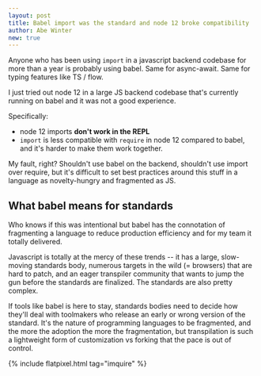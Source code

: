 ```yaml
---
layout: post
title: Babel import was the standard and node 12 broke compatibility
author: Abe Winter
new: true
---
```


Anyone who has been using `import` in a javascript backend codebase for more than a year is probably using babel. Same for async-await. Same for typing features like TS / flow.

I just tried out node 12 in a large JS backend codebase that's currently running on babel and it was not a good experience.

Specifically:

* node 12 imports **don't work in the REPL**
* `import` is less compatible with `require` in node 12 compared to babel, and it's harder to make them work together.

My fault, right? Shouldn't use babel on the backend, shouldn't use import over require, but it's difficult to set best practices around this stuff in a language as novelty-hungry and fragmented as JS.

## What babel means for standards

Who knows if this was intentional but babel has the connotation of fragmenting a language to reduce production efficiency and for my team it totally delivered.

Javascript is totally at the mercy of these trends -- it has a large, slow-moving standards body, numerous targets in the wild (= browsers) that are hard to patch, and an eager transpiler community that wants to jump the gun before the standards are finalized. The standards are also pretty complex.

If tools like babel is here to stay, standards bodies need to decide how they'll deal with toolmakers who release an early or wrong version of the standard. It's the nature of programming languages to be fragmented, and the more the adoption the more the fragmentation, but transpilation is such a lightweight form of customization vs forking that the pace is out of control.

{% include flatpixel.html tag="imquire" %}
